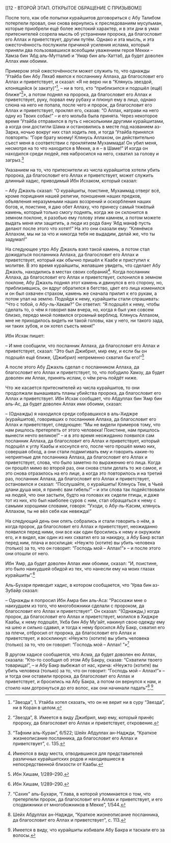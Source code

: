 [[12 - ВТОРОЙ ЭТАП. ОТКРЫТОЕ ОБРАЩЕНИЕ С ПРИЗЫВОМ]]

После того, как обе попытки курайшитов договориться с Абу Талибом потерпели провал, они снова вернулись к преследованиям мусульман, которые приобрели ещё более жестокий характер, и в эти дни в умах притеснителей созрела мысль об устранении пророка, да благословит его Аллах и приветствует, другим путём. Однако и эта мысль, и эта ожесточённость послужили причиной усиления ислама, который приняли два пользовавшихся всеобщим уважением героя Мекки – Хамза бин ‘Абд аль-Мутталиб и ‘Умар бин аль-Хаттаб, да будет доволен Аллах ими обоими.

Примером этой ожесточённости может служить то, что однажды ‘Утайба бин Абу Ляхаб явился к посланнику Аллаха, да благословит его Аллах и приветствует, и сказал: «Я не верю ни в “Клянусь звездой, клонящейся (к закату)”[^1], – ни в того, кто “приблизился и подошёл (ещё) ближе”[^2]», а потом поднял на пророка, да благословит его Аллах и приветствует, руку, порвал ему рубаху и плюнул ему в лицо, однако слюна на него не попала, после чего и пророк, да благословит его Аллах и приветствует, проклял его, сказав: “О Аллах, натрави на него одну из Твоих собак!” – и его мольба была принята. Через некоторое время ‘Утайба отправился в путь с несколькими другими курайшитами, а когда они достигли Шама и остановились в месте под названием аз-Зарка, ночью вокруг них стал ходить лев, и тогда ‘Утайба принялся повторять: “Горе брату моему! Клянусь Аллахом, он действительно съест меня в соответствии с проклятием Мухаммада! Он убил меня, несмотря на то что находится в Мекке, а я – в Шаме!” И когда он находился среди людей, лев набросился на него, схватил за голову и загрыз.[^3]

Указанием на то, что притеснители из числа курайшитов хотели убить пророка, да благословит его Аллах и приветствует, может служить длинный хадис, приводимый Ибн Исхаком, который сказал:

– Абу Джахль сказал: “О курайшиты, поистине, Мухаммад отверг всё, кроме порицания нашей религии, поношения наших предков, объявления неразумными наших воззрений и оскорбления наших богов, и, поистине, я даю обет Аллаху, что принесу самый тяжёлый камень, который только смогу поднять, когда же он склонится в земном поклоне, я разобью ему голову этим камнем, а потом можете выдать меня или защитить, а люди из рода бану ‘Абд манаф пусть делают после этого что хотят!” На это они сказали ему: “Клянёмся Аллахом, мы ни за что и никогда тебя не выдадим, делай же, что ты задумал!”

На следующее утро Абу Джахль взял такой камень, а потом стал дожидаться посланника Аллаха, да благословит его Аллах и приветствует, который как обычно пришёл к Каабе и приступил к молитве. В это время курайшиты, желавшие увидеть, что сделает Абу Джахль, находились в местах своих собраний[^4]. Когда посланник Аллаха, да благословит его Аллах и приветствует, склонился в земном поклоне, Абу Джахль поднял этот камень и двинулся в его сторону, но, приблизившись, он вдруг обратился в бегство, цвет его лица изменился и он был охвачен страхом, камень же сначала прилип к его рукам, а потом упал на землю. Подойдя к нему, курайшиты стали спрашивать: “Что с тобой, о Абу-ль-Хакам?” Он ответил: “Я подошёл к нему, чтобы сделать то, о чём я говорил вам вчера, но, когда я был уже совсем близко, передо мной появился огромный верблюд. Клянусь Аллахом, мне не приходилось видеть ни такой головы, как у него, ни такого зада, ни таких зубов, и он хотел съесть меня!”

Ибн Исхак пишет:

– И мне сообщили, что посланник Аллаха, да благословит его Аллах и приветствует, сказал: “Это был Джибрил, мир ему, и если бы он подошёл ещё ближе, (Джибрил) непременно схватил бы его!”[^5]

А после этого Абу Джахль сделал с посланником Аллаха, да благословит его Аллах и приветствует, то, что побудило Хамзу, да будет доволен им Аллах, принять ислам, о чём речь пойдёт ниже.

Что же касается притеснителей из числа курайшитов, то они продолжали вынашивать планы убийства пророка, да благословит его Аллах и приветствует. Ибн Исхак сообщает, что Абдуллах бин ‘Амр бин аль-Ас, да будет доволен Аллах ими обоими, сказал:

– (Однажды) я находился среди собравшихся в аль-Хиджре (курайшитов), говоривших о посланнике Аллаха, да благословит его Аллах и приветствует, следующее: “Мы не видели примеров тому, что нам ришлось претерпеть от этого человека! Поистине, нам пришлось вынести нечто великое!” – и в это время неожиданно появился сам посланник Аллаха, да благословит его Аллах и приветствует, который подошёл к углу Каабы и коснулся его, после чего прошёл мимо них, совершая обход, а они стали подмигивать ему и говорить какие-то неприятные для посланника Аллаха, да благословит его Аллах и приветствует, слова, что было заметно по выражению его лица. Когда он прошёл мимо во второй раз, они снова стали делать то же самое, и это снова отразилось на его лице, а когда это повторилось и на третий раз, посланник Аллаха, да благословит его Аллах и приветствует, остановился и сказал: “Послушайте, о курайшиты! Клянусь Тем, в Чьей длани душа моя, я принёс вам гибель!” – и эти слова так подействовали на людей, что они застыли, будто на головах их сидели птицы, и даже тот из них, кто был наиболее суров с ним, стал обращаться к нему с самыми хорошими словами, говоря: “Уходи, о Абу-ль-Касим, клянусь Аллахом, ты не вёл себя как невежда!”

На следующий день они опять собрались и стали говорить о нём, а когда пророк, да благословит его Аллах и приветствует, неожиданно появился перед ними, они все как один бросились к нему и окружили его, и я видел, как один из них схватил его за накидку, а Абу Бакр встал перед ним, плача и восклицая: «Неужто (хотите) вы убить человека (только) за то, что он говорит: “Господь мой – Аллах!”» – и после этого они отошли от него.

Ибн ‘Амр, да будет доволен Аллах ими обоими, сказал: “И, поистине, это было наихудшей обидой из тех, что нанесли ему на моих глазах курайшиты”.[^6]

Аль-Бухари приводит хадис, в котором сообщается, что ‘Урва бин аз-Зубайр сказал:

– Однажды я попросил Ибн Амра бин аль-Аса: “Расскажи мне о наихудшем из того, что многобожники сделали с пророком, да благословит его Аллах и приветствует”. Он сказал: “(Однажды,) когда пророк, да благословит его Аллах и приветствует, молился в Хиджре Каабы, к нему подошёл, Укба бин Абу Му‘айт, накинул свою одежду ему на шею и сильно сдавил, и тогда к нему бросился Абу Бакр, схватил его за плечи, отбросил от пророка, да благословит его Аллах и приветствует, и воскликнул: «Неужто (хотите) вы убить человека (только) за то, что он говорит: “Господь мой – Аллах! ”»[^7]

В другом хадисе сообщается, что Асма, да будет доволен ею Аллах, сказала: “Кто-то сообщил об этом Абу Бакру, сказав: “Схватили твоего товарища!”, – и Абу Бакр выбежал от нас, крича: «Неужто (хотите) вы убить человека (только) за то, что он говорит: “Господь мой – Аллах!”» – и тогда они оставили пророка, да благословит его Аллах и приветствует, и бросились на Абу Бакра, а потом он вернулся к нам, и стоило нам дотронуться до его волос, как они начинали падать”[^8].[^9]

[^1]: “Звезда”, 1. Утайба хотел сказать, что он не верит ни в суру “Звезда”, ни в Коран в целом.

[^2]: “Звезда”, 8. Имеется в виду Джибрил, мир ему, который принёс пророку, да благословит его Аллах и приветствует, откровение.

[^3]: “Тафхим аль-Куран”, 6/522; Шейх Абдуллах ан-Наджди, “Краткое жизнеописание посланника, да благословит его Аллах и приветствует”, с. 135.

[^4]: Имеются в виду места, отводившиеся для представителей различных курайшитских родов и находившиеся в непосредственной близости от Каабы.

[^5]: Ибн Хишам, 1/289–290.

[^6]: Ибн Хишам, 1/289–290.

[^7]: “Сахих” аль-Бухари, “Глава, в которой упоминается о том, что претерпели пророк, да благословит его Аллах и приветствует, и его сподвижники от многобожников в Мекке”, 1/544.

[^8]: Шейх Абдуллах ан-Наджди, “Краткое жизнеописание посланника, да благословит его Аллах и приветствует”, с. 113.

[^9]: Имеется в виду, что курайшиты избивали Абу Бакра и таскали его за волосы.

